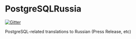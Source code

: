 # PostgreSQLRussia
[![Gitter](https://badges.gitter.im/Join%20Chat.svg)](https://gitter.im/postgresmen/postgresqlrussia?utm_source=badge&utm_medium=badge&utm_campaign=pr-badge)

PostgreSQL-related translations to Russian (Press Release, etc)
